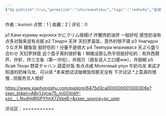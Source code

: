 ```yaml
---
{"dg-publish":true,"permalink":"/xhs/nakatika/","tags":["rednote","圣彼得堡"],"noteIcon":"","updated":"2025-03-17T22:16:42.418+08:00"}
---
```


作者：kumori
点赞：1   |   收藏：2   |   评论：0

p1 Кани куриму короккэ かにクリム唐揚げ 炸蟹肉奶油饼 一般好吃 感觉奶油有点多对我来说有点腻
p2 Тэндон 天丼 天妇罗盖饭，意外的很不错
p3 Унагидон うなぎ丼 鳗鱼饭 挺好吃的！分量不是很大
p4 Темпура мориавасэ 天ぷら盛り合わせ 天妇罗拼盘 这个盘子真的很好看！稍微没那么热乎但挺好吃的：有炸西葫芦、炸虾、炸三文鱼（第一次吃）、炸扇贝（朋友说人工口感ww）、炸甜椒
p5 Ясай Тяхан 野菜チャハン 蔬菜炒饭 有点点咸
Молочный улун 牛奶乌龙 来这才知道的奶味乌龙、可以续
*本来想试试咖喱饭但那天没有 下次试试
*上菜真的很慢…但服务员人很好

https://www.xiaohongshu.com/explore/6475d3ca000000001300306e?xsec_token=ABv1Jycw75_mGOiInbY-szz__j_NvdHdRGPYfmX7ZkbdE=&xsec_source=pc_user

评论区：===========

